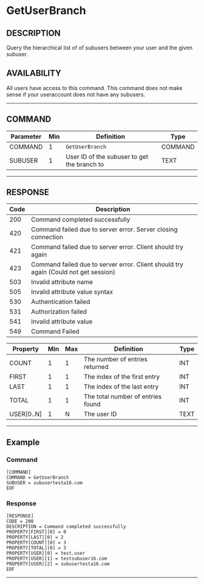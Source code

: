 # GetUserBranch

## DESCRIPTION
Query the hierarchical list of of subusers between your user and the given subuser.

## AVAILABILITY
All users have access to this command. This command does not make sense if your useraccount does not have any subusers.

----
## COMMAND

Parameter | Min | Definition | Type
---- | ---- | ---- | ----
COMMAND | 1 | `GetUserBranch` | COMMAND
SUBUSER | 1 | User ID of the subuser to get the branch to | TEXT

----
## RESPONSE

Code | Description
---- | ----
200 | Command completed successfully
420 | Command failed due to server error. Server closing connection
421 | Command failed due to server error. Client should try again
423 | Command failed due to server error. Client should try again (Could not get session)
503 | Invalid attribute name
505 | Invalid attribute value syntax
530 | Authentication failed
531 | Authorization failed
541 | Invalid attribute value
549 | Command Failed

Property | Min | Max | Definition | Type
---- | ---- | ---- | ---- | ----
COUNT | 1 | 1 | The number of entries returned | INT
FIRST | 1 | 1 | The index of the first entry | INT
LAST | 1 | 1 | The index of the last entry | INT
TOTAL | 1 | 1 | The total number of entries found | INT
USER[0..N] | 1 | N | The user ID | TEXT

----
## Example

### Command

```
[COMMAND]
COMMAND = GetUserBranch
SUBUSER = subusertesta16.com
EOF
```
### Response

```
[RESPONSE]
CODE = 200
DESCRIPTION = Command completed successfully
PROPERTY[FIRST][0] = 0
PROPERTY[LAST][0] = 2
PROPERTY[COUNT][0] = 3
PROPERTY[TOTAL][0] = 3
PROPERTY[USER][0] = test.user
PROPERTY[USER][1] = testsubuser16.com
PROPERTY[USER][2] = subusertesta16.com
EOF
```

----
